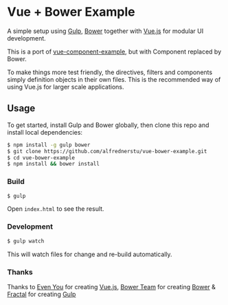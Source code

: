 # Vue + Bower Example

A simple setup using [Gulp](http://gulpjs.com), [Bower](http://github.com/bower/bower) together with [Vue.js](http://vuejs.org) for modular UI development.

This is a port of [vue-component-example](http://github.com/vuejs/vue-component-example), but with Component replaced by Bower.

To make things more test friendly, the directives, filters and components simply definition objects in their own files. This is the recommended way of using Vue.js for larger scale applications.

## Usage

To get started, install Gulp and Bower globally, then clone this repo and install local dependencies:

``` bash
$ npm install -g gulp bower
$ git clone https://github.com/alfrednerstu/vue-bower-example.git
$ cd vue-bower-example
$ npm install && bower install
```

### Build

``` bash
$ gulp
```

Open `index.html` to see the result.

### Development

``` bash
$ gulp watch
```

This will watch files for change and re-build automatically.

### Thanks

Thanks to [Even You](https://github.com/yyx990803) for creating [Vue.js](http://vuejs.org), [Bower Team](http://bower.io/#bower-team) for creating [Bower](http://bower.io) & [Fractal](http://wearefractal.com/) for creating [Gulp](http://gulpjs.com/)
